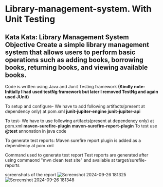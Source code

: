 # Library-management-system. With Unit Testing

Kata
Kata: Library Management System
Objective
Create a simple library management system that allows users to perform basic operations
such as adding books, borrowing books, returning books, and viewing available books.
----------------------------------------------------------------------------
Code is written using Java and Junit Testing framework 
**(Kindly note: Initially I had used testNg framework but later I removed TestNg and again used JUnit)**

To setup and configure- We have to add following artifacts(present at dependency only) at pom.xml
       **junit-jupiter-engine** 
           **junit-jupiter-api**
       
To test- We have to use following artifacts(present at dependency only) at pom.xml
     **maven-surefire-plugin**
              **maven-surefire-report-plugin**
To test use **@test** annonation in java code
    
To generate test reports: Maven surefire report plugin is added as a dependency at pom.xml

Command used to generate test report
Test reports are generated after using commaond "mvn clean test site" and available at target/surefile-reports



 screenshots of the report
 ![Screenshot 2024-09-26 181325](https://github.com/user-attachments/assets/dfcd29d0-b14c-454d-ad49-d3aa59ddddcc)
![Screenshot 2024-09-26 181348](https://github.com/user-attachments/assets/5bd3e776-4a52-4ada-a102-e1015a3d35e7)

